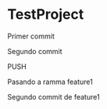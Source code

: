 # TestProject

Primer commit

Segundo commit

PUSH

Pasando a ramma feature1

Segundo commit de feature1
